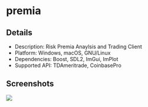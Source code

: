 # premia

Details
--------
- Description: Risk Premia Anaylsis and Trading Client
- Platform: Windows, macOS, GNU/Linux
- Dependencies: Boost, SDL2, ImGui, ImPlot
- Supported API: TDAmeritrade, CoinbasePro

Screenshots
--------
![](https://i.ibb.co/99SsWWb/Screen-Shot-2022-03-06-at-3-46-48-PM.png)
<!-- ![](https://i.ibb.co/X8cSy1T/C15-E0-A46-8357-4-D8-A-BD9-F-15-CDA776-AAF1.png)
![](https://i.ibb.co/NjdT3GS/49-C38803-E56-D-4648-9-F9-F-704-E661-C0-D7-C.png)
![](https://i.ibb.co/JHD6MFK/Screen-Shot-2022-01-09-at-9-52-33-AM.png) -->

